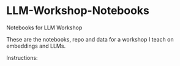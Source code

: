 # LLM-Workshop-Notebooks
Notebooks for LLM Workshop

These are the notebooks, repo and data for a workshop I teach on embeddings and LLMs.

Instructions:
